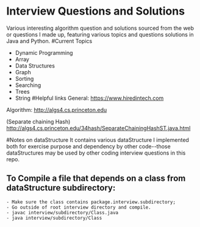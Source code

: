 # Interview Questions and Solutions
Various interesting algorithm question and solutions sourced from the web or questions I made up, featuring various topics and questions solutions in Java and Python.
#Current Topics
- Dynamic Programming
- Array
- Data Structures
- Graph
- Sorting
- Searching
- Trees
- String
#Helpful links
General:
https://www.hiredintech.com

Algorithm:
http://algs4.cs.princeton.edu

(Separate chaining  Hash)
http://algs4.cs.princeton.edu/34hash/SeparateChainingHashST.java.html

#Notes on dataStructure
It contains various dataStructure I implemented both for exercise purpose and dependency by other code--those dataStructures may be used by other coding interview questions in this repo.
## To Compile a file that depends on a class from dataStructure subdirectory: 
    - Make sure the class contains package.interview.subdirectory; 
    - Go outside of root interview directory and compile.
    - javac interview/subdirectory/Class.java
    - java interview/subdirectory/Class
